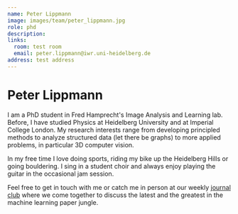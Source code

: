 ```yaml
---
name: Peter Lippmann
image: images/team/peter_lippmann.jpg
role: phd
description: 
links:
  room: test room
  email: peter.lippmann@iwr.uni-heidelberg.de
address: test address
---
```


# Peter Lippmann


I am a PhD student in Fred Hamprecht's Image Analysis and Learning lab. Before, I have studied Physics at Heidelberg University and at Imperial College London. My research interests range from developing principled methods to analyze structured data (let there be graphs) to more applied problems, in particular 3D computer vision.

In my free time I love doing sports, riding my bike up the Heidelberg Hills or going bouldering. I sing in a student choir and always enjoy playing the guitar in the occasional jam session. 

Feel free to get in touch with me or catch me in person at our weekly [journal club](https://hci.iwr.uni-heidelberg.de/ial/sem-jc) where we come together to discuss the latest and the greatest in the machine learning paper jungle.